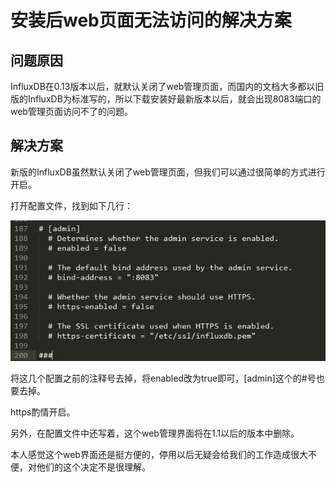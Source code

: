 # 安装后web页面无法访问的解决方案

## 问题原因

InfluxDB在0.13版本以后，就默认关闭了web管理页面，而国内的文档大多都以旧版的InfluxDB为标准写的，所以下载安装好最新版本以后，就会出现8083端口的web管理页面访问不了的问题。

## 解决方案

新版的InfluxDB虽然默认关闭了web管理页面，但我们可以通过很简单的方式进行开启。

打开配置文件，找到如下几行：

![web管理页面无法打开](../Images/010301.jpg)

将这几个配置之前的注释号去掉，将enabled改为true即可，[admin]这个的#号也要去掉。

https酌情开启。

另外，在配置文件中还写着，这个web管理界面将在1.1以后的版本中删除。

本人感觉这个web界面还是挺方便的，停用以后无疑会给我们的工作造成很大不便，对他们的这个决定不是很理解。
